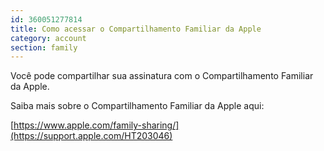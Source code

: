 ```yaml
---
id: 360051277814
title: Como acessar o Compartilhamento Familiar da Apple
category: account
section: family
---
```

Você pode compartilhar sua assinatura com o Compartilhamento Familiar da Apple.

Saiba mais sobre o Compartilhamento Familiar da Apple aqui:

[https://www.apple.com/family-sharing/](https://support.apple.com/HT203046)

